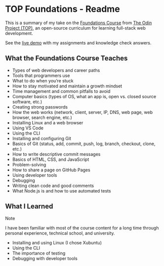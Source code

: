 # TOP Foundations - Readme
This is a summary of my take on the [Foundations Course](https://www.theodinproject.com/paths/foundations/courses/foundations) from [The Odin Project (TOP)](https://www.theodinproject.com), an open-source curriculum for learning full-stack web development.  

See the [live demo](https://pasek108.github.io/TOP-Foundations/) with my assignments and knowledge check answers.  


## What the Foundations Course Teaches  
- Types of web developers and career paths  
- Tools that programmers use  
- What to do when you’re stuck  
- How to stay motivated and maintain a growth mindset  
- Time management and common pitfalls to avoid  
- Computer basics (types of OS, what an app is, open vs. closed source software, etc.)  
- Creating strong passwords  
- How the web works (network, client, server, IP, DNS, web page, web browser, search engine, etc.)  
- Installing Linux and a web browser  
- Using VS Code  
- Using the CLI  
- Installing and configuring Git  
- Basics of Git (status, add, commit, push, log, branch, checkout, clone, etc.)  
- How to write descriptive commit messages  
- Basics of HTML, CSS, and JavaScript  
- Problem-solving  
- How to share a page on GitHub Pages  
- Using developer tools  
- Debugging  
- Writing clean code and good comments  
- What Node.js is and how to use automated tests  

## What I Learned  
> [!NOTE]  
> I have been familiar with most of the course content for a long time through personal experience, technical school, and university.

- Installing and using Linux (I chose Xubuntu)  
- Using the CLI  
- The importance of testing  
- Debugging with developer tools  
